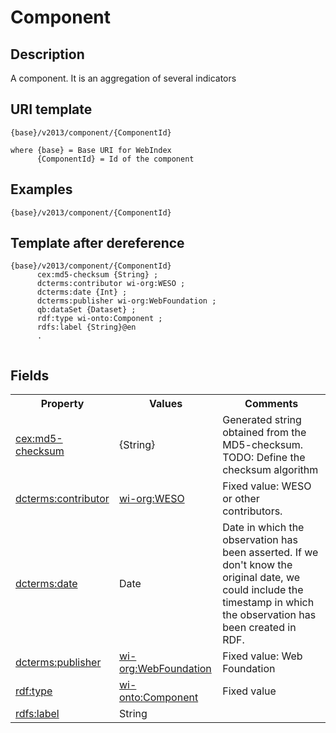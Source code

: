 # Component

## Description

A component. It is an aggregation of several indicators 

## URI template

```
{base}/v2013/component/{ComponentId}

where {base} = Base URI for WebIndex
      {ComponentId} = Id of the component
```

## Examples

```
{base}/v2013/component/{ComponentId}
```

## Template after dereference

``` template
{base}/v2013/component/{ComponentId}
      cex:md5-checksum {String} ;
      dcterms:contributor wi-org:WESO ;
      dcterms:date {Int} ;
      dcterms:publisher wi-org:WebFoundation ;
      qb:dataSet {Dataset} ;
      rdf:type wi-onto:Component ;
      rdfs:label {String}@en 
      .
	  
```

## Fields

<table>
<tr>
<th>Property</th>
<th>Values</th>
<th>Comments</th>
</tr>

<tr>
<td>
<a href="http://purl.org/weso/ontology/computex#md5-checksum">cex:md5-checksum</a>
</td>
<td>
{String}
</td>
<td>
Generated string obtained from the MD5-checksum. TODO: Define the checksum algorithm
</td>
</tr>

<tr>
<td>
<a href="http://purl.org/dc/terms/contributor">dcterms:contributor</a>
</td>
<td>
<a href="http://data.webfoundation.org/webindex/organization/WESO">wi-org:WESO</a>
</td>
<td>
Fixed value: WESO or other contributors. 
</td>
</tr>

<tr>
<td>
<a href="http://purl.org/dc/terms/date">dcterms:date</a>
</td>
<td>
Date
</td>
<td>
Date in which the observation has been asserted. If we don't know the original date, we could 
 include the timestamp in which the observation has been created in RDF.
</td>
</tr>

<tr>
<td>
<a href="http://purl.org/dc/terms/publisher">dcterms:publisher</a>
</td>
<td>
<a href="http://data.webfoundation.org/webindex/organization/WebFoundation">wi-org:WebFoundation</a>
</td>
<td>
Fixed value: Web Foundation
</td>
</tr>

<tr>
<td>
<a href="http://www.w3.org/1999/02/22-rdf-syntax-ns#type">rdf:type</a>
</td>
<td>
<a href="http://data.webfoundation.org/webindex/ontology/Component">wi-onto:Component</a>
</td>
<td>
Fixed value
</td>
</tr>

<tr>
<td>
<a href="http://www.w3.org/2000/01/rdf-schema#label">rdfs:label</a>
</td>
<td>
 String     
</td>
<td>
</td>
</tr>

</table>